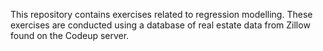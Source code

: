 This repository contains exercises related to regression modelling. These exercises are conducted using a database of real estate data from Zillow found on the Codeup server.
